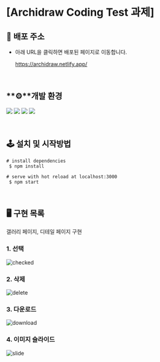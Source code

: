 # [**Archidraw Coding Test 과제**]

## 🔗 배포 주소

- 아래 URL을 클릭하면 배포된 페이지로 이동합니다.

  https://archidraw.netlify.app/

<br>

## **⚙**개발 환경

<img src="https://img.shields.io/badge/typescript-3178C6.svg?&style=for-the-badge&logo=typescript&logoColor=white"> <img src="https://img.shields.io/badge/react-61DAFB?style=for-the-badge&logo=react&logoColor=black"> <img src="https://img.shields.io/badge/Redux-593D88?style=for-the-badge&logo=redux&logoColor=white"> <img src="https://img.shields.io/badge/Styled%20Components-DB7093?style=for-the-badge&logo=StyledComponents&logoColor=white"/></a>

<br>

## 🕹 설치 및 시작방법

```
# install dependencies
 $ npm install

# serve with hot reload at localhost:3000
 $ npm start
```

<br>

## 🖥️ 구현 목록

갤러리 페이지, 디테일 페이지 구현

### 1. 선택
![checked](https://user-images.githubusercontent.com/90097736/160626967-f7fffd6d-bbb1-48c9-8118-ba278ef6b403.gif)

### 2. 삭제
![delete](https://user-images.githubusercontent.com/90097736/160627118-a801e11e-8f87-4d8d-965b-3e1760b0d6a3.gif)

### 3. 다운로드
![download](https://user-images.githubusercontent.com/90097736/160627190-3a3b50ae-f1c5-4552-9547-080b47747d9c.gif)

### 4. 이미지 슬라이드
![slide](https://user-images.githubusercontent.com/90097736/160627595-a056845a-4ace-4685-8008-4bb36247c5c0.gif)

